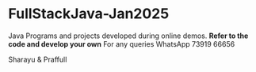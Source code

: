 # FullStackJava-Jan2025
Java Programs and projects developed during online demos. **Refer to the code and develop your own**
For any queries WhatsApp 73919 66656

Sharayu & Praffull 
